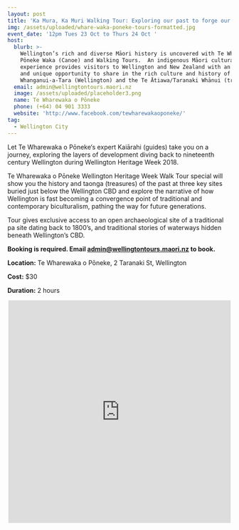 ```yaml
---
layout: post
title: 'Ka Mura, Ka Muri Walking Tour: Exploring our past to forge our futures'
img: /assets/uploaded/whare-waka-poneke-tours-formatted.jpg
event_date: '12pm Tues 23 Oct to Thurs 24 Oct '
host:
  blurb: >-
    Wellington’s rich and diverse Māori history is uncovered with Te Wharewaka o
    Pōneke Waka (Canoe) and Walking Tours.  An indigenous Māori cultural
    experience provides visitors to Wellington and New Zealand with an authentic
    and unique opportunity to share in the rich culture and history of Te
    Whanganui-a-Tara (Wellington) and the Te Ātiawa/Taranaki Whānui (tribe).
  email: admin@wellingtontours.maori.nz
  image: /assets/uploaded/placeholder3.png
  name: Te Wharewaka o Pōneke
  phone: (+64) 04 901 3333
  website: 'http://www.facebook.com/tewharewakaoponeke/'
tag:
  - Wellington City
---
```

Let Te Wharewaka o Pōneke‘s expert Kaiārahi (guides) take you on a journey, exploring the layers of development diving back to nineteenth century Wellington during Wellington Heritage Week 2018.

Te Wharewaka o Pōneke Wellington Heritage Week Walk Tour special will show you the history and taonga (treasures) of the past at three key sites buried just below the Wellington CBD and explore the narrative of how Wellington is fast becoming a convergence point of traditional and contemporary biculturalism, pathing the way for future generations.

Tour gives exclusive access to an open archaeological site of a traditional pa site dating back to 1800’s, and traditional stories of waterways hidden beneath Wellington’s CBD.

**Booking is required. Email admin@wellingtontours.maori.nz to book.**

**Location:** Te Wharewaka o Pōneke, 2 Taranaki St, Wellington

**Cost:** $30

**Duration:** 2 hours



<center><iframe src="https://www.facebook.com/plugins/page.php?href=https%3A%2F%2Fwww.facebook.com%2Ftewharewakaoponeke%2F&tabs=timeline&width=340&height=500&small_header=false&adapt_container_width=true&hide_cover=false&show_facepile=true&appId" width="500" height="500" style="border:none;overflow:hidden" scrolling="no" frameborder="0" allowTransparency="true" allow="encrypted-media"></iframe></center>
